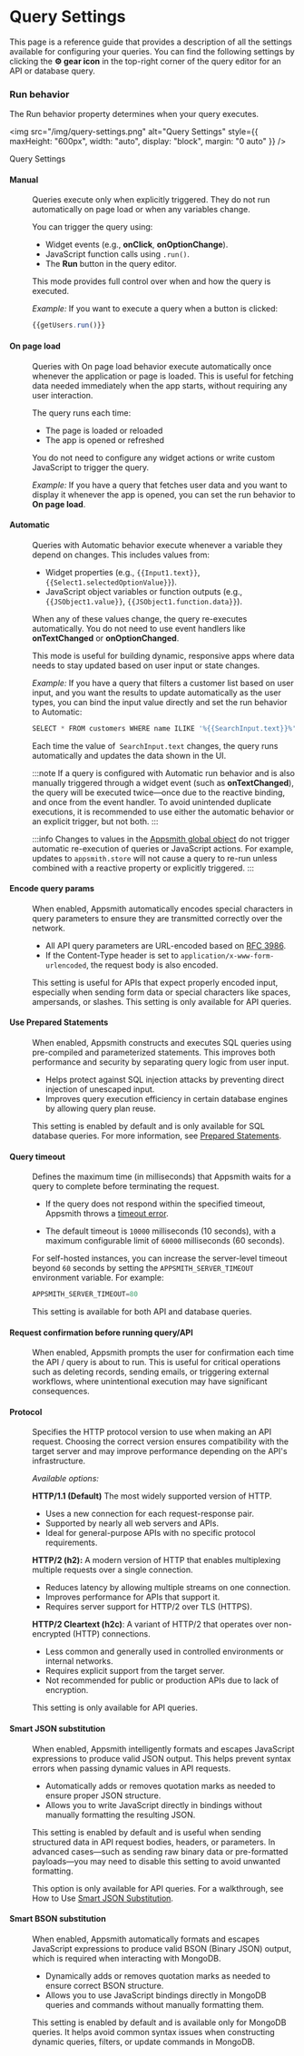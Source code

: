 # Query Settings

This page is a reference guide that provides a description of all the settings available for configuring your queries. You can find the following settings by clicking the **⚙️ gear icon**  in the top-right corner of the query editor for an API or database query.

### Run behavior

The Run behavior property determines when your query executes. 


<img
  src="/img/query-settings.png"
  alt="Query Settings"
  style={{
    maxHeight: "600px",
    width: "auto",
    display: "block",
    margin: "0 auto"
  }}
/>
<p style={{ textAlign: "center", fontSize: "0.9rem", color: "#666" }}>
  Query Settings
</p>



#### Manual

<dd>

Queries execute only when explicitly triggered. They do not run automatically on page load or when any variables change.

You can trigger the query using:

- Widget events (e.g., **onClick**, **onOptionChange**).
- JavaScript function calls using `.run()`.
- The **Run** button in the query editor.

This mode provides full control over when and how the query is executed.

*Example:* If you want to execute a query when a button is clicked:

```js
{{getUsers.run()}}
```


</dd>

#### On page load

<dd>

Queries with On page load behavior execute automatically once whenever the application or page is loaded. This is useful for fetching data needed immediately when the app starts, without requiring any user interaction.

The query runs each time:

- The page is loaded or reloaded
- The app is opened or refreshed

You do not need to configure any widget actions or write custom JavaScript to trigger the query.


*Example:* If you have a query that fetches user data and you want to display it whenever the app is opened, you can set the run behavior to **On page load**.

</dd>


#### Automatic

<dd>

Queries with Automatic behavior execute whenever a variable they depend on changes. This includes values from:

- Widget properties (e.g., `{{Input1.text}}`, `{{Select1.selectedOptionValue}}`).
- JavaScript object variables or function outputs (e.g., `{{JSObject1.value}}`, `{{JSObject1.function.data}}`).

When any of these values change, the query re-executes automatically. You do not need to use event handlers like **onTextChanged** or **onOptionChanged**.

This mode is useful for building dynamic, responsive apps where data needs to stay updated based on user input or state changes.

*Example:* If you have a query that filters a customer list based on user input, and you want the results to update automatically as the user types, you can bind the input value directly and set the run behavior to Automatic:

```js
SELECT * FROM customers WHERE name ILIKE '%{{SearchInput.text}}%';
```

Each time the value of` SearchInput.text` changes, the query runs automatically and updates the data shown in the UI.

:::note
If a query is configured with Automatic run behavior and is also manually triggered through a widget event (such as **onTextChanged**), the query will be executed twice—once due to the reactive binding, and once from the event handler.
To avoid unintended duplicate executions, it is recommended to use either the automatic behavior or an explicit trigger, but not both.
:::

:::info
Changes to values in the [Appsmith global object](/write-code/reference) do not trigger automatic re-execution of queries or JavaScript actions. For example, updates to `appsmith.store` will not cause a query to re-run unless combined with a reactive property or explicitly triggered.
:::

</dd>


#### Encode query params

<dd>


When enabled, Appsmith automatically encodes special characters in query parameters to ensure they are transmitted correctly over the network.

- All API query parameters are URL-encoded based on [RFC 3986](https://en.wikipedia.org/wiki/Percent-encoding).
- If the Content-Type header is set to `application/x-www-form-urlencoded`, the request body is also encoded.

This setting is useful for APIs that expect properly encoded input, especially when sending form data or special characters like spaces, ampersands, or slashes. This setting is only available for API queries.

</dd>

#### Use Prepared Statements

<dd>

When enabled, Appsmith constructs and executes SQL queries using pre-compiled and parameterized statements. This improves both performance and security by separating query logic from user input.

- Helps protect against SQL injection attacks by preventing direct injection of unescaped input.
- Improves query execution efficiency in certain database engines by allowing query plan reuse.

This setting is enabled by default and is only available for SQL database queries. For more information, see [Prepared Statements](/connect-data/concepts/how-to-use-prepared-statements).



</dd>

#### Query timeout

<dd>


Defines the maximum time (in milliseconds) that Appsmith waits for a query to complete before terminating the request.

- If the query does not respond within the specified timeout, Appsmith throws a [timeout error](/help-and-support/troubleshooting-guide/action-errors#timeout-error).

- The default timeout is `10000` milliseconds (10 seconds), with a maximum configurable limit of `60000` milliseconds (60 seconds).

For self-hosted instances, you can increase the server-level timeout beyond `60` seconds by setting the `APPSMITH_SERVER_TIMEOUT` environment variable. For example:

```js
APPSMITH_SERVER_TIMEOUT=80
```

This setting is available for both API and database queries.


</dd>

#### Request confirmation before running query/API

<dd>

When enabled, Appsmith prompts the user for confirmation each time the API / query is about to run. This is useful for critical operations such as deleting records, sending emails, or triggering external workflows, where unintentional execution may have significant consequences.


</dd>


#### Protocol

<dd>


Specifies the HTTP protocol version to use when making an API request. Choosing the correct version ensures compatibility with the target server and may improve performance depending on the API's infrastructure.

*Available options:*

**HTTP/1.1 (Default)** The most widely supported version of HTTP.

- Uses a new connection for each request-response pair.
- Supported by nearly all web servers and APIs.
- Ideal for general-purpose APIs with no specific protocol requirements.


**HTTP/2 (h2):** A modern version of HTTP that enables multiplexing multiple requests over a single connection.

- Reduces latency by allowing multiple streams on one connection.
- Improves performance for APIs that support it.
- Requires server support for HTTP/2 over TLS (HTTPS).

**HTTP/2 Cleartext (h2c)**: A variant of HTTP/2 that operates over non-encrypted (HTTP) connections.

- Less common and generally used in controlled environments or internal networks.
- Requires explicit support from the target server.
- Not recommended for public or production APIs due to lack of encryption.

This setting is only available for API queries.

</dd>

#### Smart JSON substitution

<dd>

When enabled, Appsmith intelligently formats and escapes JavaScript expressions to produce valid JSON output. This helps prevent syntax errors when passing dynamic values in API requests.

- Automatically adds or removes quotation marks as needed to ensure proper JSON structure.
- Allows you to write JavaScript directly in bindings without manually formatting the resulting JSON.

This setting is enabled by default and is useful when sending structured data in API request bodies, headers, or parameters. In advanced cases—such as sending raw binary data or pre-formatted payloads—you may need to disable this setting to avoid unwanted formatting.

This option is only available for API queries. For a walkthrough, see How to Use [Smart JSON Substitution](https://www.youtube.com/watch?v=-Z3y-pdNhXc).


</dd>

#### Smart BSON substitution

<dd>

When enabled, Appsmith automatically formats and escapes JavaScript expressions to produce valid BSON (Binary JSON) output, which is required when interacting with MongoDB.

- Dynamically adds or removes quotation marks as needed to ensure correct BSON structure.
- Allows you to use JavaScript bindings directly in MongoDB queries and commands without manually formatting them.

This setting is enabled by default and is available only for MongoDB queries. It helps avoid common syntax issues when constructing dynamic queries, filters, or update commands in MongoDB.


</dd>
